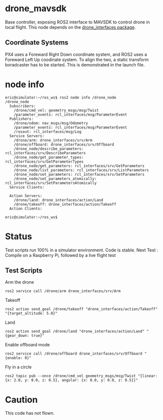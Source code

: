 # drone_mavsdk
Base controller, exposing ROS2 interface to MAVSDK to control drone in local flight.  This node depends on the [drone_interfaces package](https://github.com/slaghuis/drone_interfaces).

## Coordinate Systems
PX4 uses a Foreward Right Down coordinate system, and ROS2 uses a Foreward Left Up coodinate system.  To align the two, a static transform boradcaster has to be started.  This is demonstrated in the launch file.

# node info
```
eric@simulator:~/ros_ws$ ros2 node info /drone_node
/drone_node
  Subscribers:
    /drone/cmd_vel: geometry_msgs/msg/Twist
    /parameter_events: rcl_interfaces/msg/ParameterEvent
  Publishers:
    /drone/odom: nav_msgs/msg/Odometry
    /parameter_events: rcl_interfaces/msg/ParameterEvent
    /rosout: rcl_interfaces/msg/Log
  Service Servers:
    /drone/arm: drone_interfaces/srv/Arm
    /drone/offboard: drone_interfaces/srv/Offboard
    /drone_node/describe_parameters: rcl_interfaces/srv/DescribeParameters
    /drone_node/get_parameter_types: rcl_interfaces/srv/GetParameterTypes
    /drone_node/get_parameters: rcl_interfaces/srv/GetParameters
    /drone_node/list_parameters: rcl_interfaces/srv/ListParameters
    /drone_node/set_parameters: rcl_interfaces/srv/SetParameters
    /drone_node/set_parameters_atomically: rcl_interfaces/srv/SetParametersAtomically
  Service Clients:  
  
  Action Servers:
    /drone/land: drone_interfaces/action/Land
    /drone/takeoff: drone_interfaces/action/Takeoff
  Action Clients:
  
eric@simulator:~/ros_ws$
```
# Status
Test scripts run 100% in a simulator environment.  Code is stable.
Next Test : Compile on a Raspberry Pi, followed by a live flight test
## Test Scripts
Arm the drone
```
ros2 service call /drone/arm drone_interfaces/srv/Arm
```

Takeoff
```
ros2 action send_goal /drone/takeoff "drone_interfaces/action/Takeoff" "{target_altitude: 5.0}"
```

Land
```
ros2 action send_goal /drone/land "drone_interfaces/action/Land" "{gear_down: true}"
```

Enable offboard mode
```
ros2 service call /drone/offboard drone_interfaces/srv/Offboard "{enable: 0}"
```

Fly in a circle
```
ros2 topic pub --once /drone/cmd_vel geometry_msgs/msg/Twist "{linear: {x: 2.0, y: 0.0, z: 0.5}, angular: {x: 0.0, y: 0.0, z: 0.5}}"
```

# Caution
This code has not flown.

